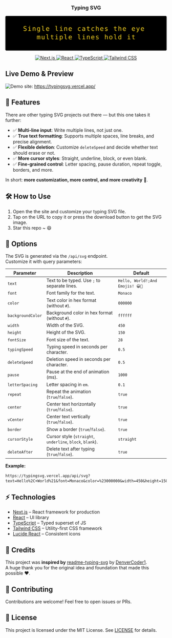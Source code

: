 <p  align="center">
  <h3 align="center">Typing SVG</h3>
</p>
  
<p align="center">
  <img src="typing-svg.svg" alt="TypingSVG-quote" style="display: block; margin: 0 auto;">
</p>

<p align="center">
    <a href="https://nextjs.org/">
        <img src="https://img.shields.io/badge/Next.js-000000?style=for-the-badge&logo=next.js&logoColor=white" alt="Next.js">
    </a>
    <a href="https://reactjs.org/">
        <img src="https://img.shields.io/badge/React-20232A?style=for-the-badge&logo=react&logoColor=61DAFB" alt="React">
    </a>
    <a href="https://www.typescriptlang.org/">
        <img src="https://img.shields.io/badge/TypeScript-007ACC?style=for-the-badge&logo=typescript&logoColor=white" alt="TypeScript">
    </a>
    <a href="https://tailwindcss.com/">
        <img src="https://img.shields.io/badge/Tailwind_CSS-38B2AC?style=for-the-badge&logo=tailwind-css&logoColor=white" alt="Tailwind CSS">
    </a>
</p>
</div>

## Live Demo & Preview
![Demo](TypingSVG_DEMO2.gif)
site: https://typingsvg.vercel.app/

## 🚀 Features

There are other typing SVG projects out there — but this one takes it further:

- ✅ **Multi-line input**: Write multiple lines, not just one.  
- ✅ **True text formatting**: Supports multiple spaces, line breaks, and precise alignment.  
- ✅ **Flexible deletion**: Customize `deleteSpeed` and decide whether text should erase or not. 
- ✅ **More cursor styles**: Straight, underline, block, or even blank.  
- ✅ **Fine-grained control**: Letter spacing, pause duration, repeat toggle, borders, and more.  

In short: **more customization, more control, and more creativity** 🎨.


## 🛠 How to Use
1. Open the the site and customize your typing SVG file.
2. Tap on the URL to copy it or press the download button to get the SVG image.
3. Star this repo ~ 😄


## 🔧 Options

The SVG is generated via the `/api/svg` endpoint.  
Customize it with query parameters:

| Parameter | Description | Default |
|---|---|---|
| `text` | Text to be typed. Use `;` to separate lines. | `Hello, World!;And Emojis! 😀🚀` |
| `font` | Font family for the text. | `Monaco` |
| `color` | Text color in hex format (without `#`). | `000000` |
| `backgroundColor` | Background color in hex format (without `#`). | `ffffff` |
| `width` | Width of the SVG. | `450` |
| `height` | Height of the SVG. | `150` |
| `fontSize` | Font size of the text. | `28` |
| `typingSpeed` | Typing speed in seconds per character. | `0.5` |
| `deleteSpeed` | Deletion speed in seconds per character. | `0.5` |
| `pause` | Pause at the end of animation (ms). | `1000` |
| `letterSpacing` | Letter spacing in `em`. | `0.1` |
| `repeat` | Repeat the animation (`true`/`false`). | `true` |
| `center` | Center text horizontally (`true`/`false`). | `true` |
| `vCenter` | Center text vertically (`true`/`false`). | `true` |
| `border` | Show a border (`true`/`false`). | `true` |
| `cursorStyle` | Cursor style (`straight`, `underline`, `block`, `blank`). | `straight` |
| `deleteAfter` | Delete text after typing (`true`/`false`). | `true` |

**Example:**  
```
https://typingsvg.vercel.app/api/svg?text=Hello%2C+World%21&font=Monaco&color=%23000000&width=450&height=150&typingSpeed=0.07&pause=1000&letterSpacing=0.1&repeat=true&backgroundColor=%23ffffff&fontSize=28&center=true&vCenter=true&border=true&cursorStyle=straight&deleteAfter=false&deleteSpeed=0.07
```


## ⚡ Technologies

- [Next.js](https://nextjs.org/) – React framework for production  
- [React](https://reactjs.org/) – UI library  
- [TypeScript](https://www.typescriptlang.org/) – Typed superset of JS  
- [Tailwind CSS](https://tailwindcss.com/) – Utility-first CSS framework  
- [Lucide React](https://lucide.dev/) – Consistent icons  


## 🙏 Credits

This project was **inspired by** [readme-typing-svg](https://github.com/DenverCoder1/readme-typing-svg) by [DenverCoder1](https://github.com/DenverCoder1).  
A huge thank you for the original idea and foundation that made this possible ❤️.


## 🤝 Contributing

Contributions are welcome! Feel free to open issues or PRs.


## 📜 License

This project is licensed under the MIT License. See [LICENSE](LICENSE) for details.
